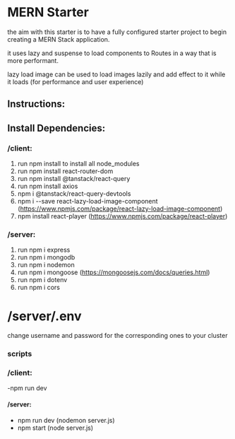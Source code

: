 # MERN Starter

the aim with this starter is to have a fully configured starter project to begin creating a MERN Stack application.

it uses lazy and suspense to load components to Routes in a way that is more performant.

lazy  load image can be used to load images lazily and add effect to it while it loads (for performance and user experience)

## Instructions:

## Install Dependencies:

### /client:

1. run npm install to install all node_modules
2. run npm install react-router-dom
3. run npm install @tanstack/react-query
4. run npm install axios
5. npm i @tanstack/react-query-devtools
6. npm i --save react-lazy-load-image-component (https://www.npmjs.com/package/react-lazy-load-image-component)
7. npm install react-player (https://www.npmjs.com/package/react-player)

### /server:

1. run npm i express  
2. run npm i mongodb
3. run npm i nodemon
4. run npm i mongoose (https://mongoosejs.com/docs/queries.html)
5. run npm i dotenv
6. run npm i cors


# /server/.env

change username and password for the corresponding ones to your cluster

### scripts

### /client:
-npm run dev

#### /server:
- npm run dev (nodemon server.js)
- npm start (node server.js)
